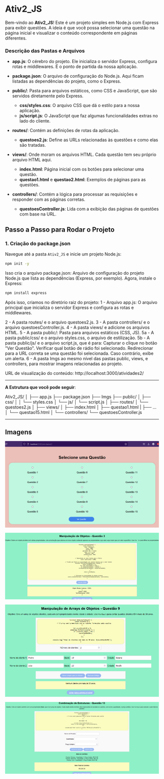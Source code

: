 # Ativ2_JS

Bem-vindo ao **Ativ2_JS**! Este é um projeto simples em Node.js com Express para exibir questões. A ideia é que você possa selecionar uma questão na página inicial e visualizar o conteúdo correspondente em páginas diferentes.


### Descrição das Pastas e Arquivos

- **app.js**: O cérebro do projeto. Ele inicializa o servidor Express, configura rotas e middlewares. É o ponto de partida da nossa aplicação.

- **package.json**: O arquivo de configuração do Node.js. Aqui ficam listadas as dependências do projeto, como o Express.

- **public/**: Pasta para arquivos estáticos, como CSS e JavaScript, que são servidos diretamente pelo Express.
  - **css/styles.css**: O arquivo CSS que dá o estilo para a nossa aplicação.
  - **js/script.js**: O JavaScript que faz algumas funcionalidades extras no lado do cliente.

- **routes/**: Contém as definições de rotas da aplicação.
  - **questoes2.js**: Define as URLs relacionadas às questões e como elas são tratadas.

- **views/**: Onde moram os arquivos HTML. Cada questão tem seu próprio arquivo HTML aqui.
  - **index.html**: Página inicial com os botões para selecionar uma questão.
  - **questao1.html** e **questao2.html**: Exemplos de páginas para as questões.

- **controllers/**: Contém a lógica para processar as requisições e responder com as páginas corretas.
  - **questoesController.js**: Lida com a exibição das páginas de questões com base na URL.

## Passo a Passo para Rodar o Projeto

### 1. Criação do package.json

Navegue até a pasta `Ativ2_JS` e inicie um projeto Node.js:

```bash
npm init -y
```

Isso cria o arquivo package.json: Arquivo de configuração do projeto Node.js que lista as dependências (Express, por exemplo). Agora, instale o Express:

```bash
npm install express
```

Após isso, criamos no diretório raiz do projeto:
1 - Arquivo app.js:
O arquivo principal que inicializa o servidor Express e configura as rotas e middlewares.

2 - A pasta routes/ e o arquivo questoes2.js.
3 - A pasta controllers/ e o arquivo questoesController.js.
4 - A pasta views/ e adicione os arquivos HTML.
5 - A pasta public/: Pasta para arquivos estáticos (CSS, JS). 
    5a - A pasta public/css/ e o arquivo styles.css, o arquivo de estilização.
    5b - A pasta public/js/ e o arquivo script.js, que é para:
Capturar o clique no botão "Ver Questão".
Verificar qual botão de rádio foi selecionado.
Redirecionar para a URL correta se uma questão foi selecionada. Caso contrário, exibe um alerta.
6 - A pasta Imgs ao mesmo nível das pastas public, views, e controllers, para mostrar imagens relacionadas ao projeto.

URL de visualização do conteúdo: http://localhost:3000/atividades2/

-------------------------------------------------------------------------------------------------
**A Estrutura que você pode seguir**:


Ativ2_JS/
│
├── app.js
├── package.json
├── Imgs
├── public/
│   ├── css/
│   │   └── styles.css
│   └── js/
│       └── script.js
│
├── routes/
│   └── questoes2.js
│
├── views/
│   ├── index.html
│   ├── questao1.html
|   ├── ...
│   └── questao15.html
│
└── controllers/
    └── questoesController.js

-------------------------------------------------------------------------------------------------

## Imagens

![Página inicial](Imgs/img1.png)

![Questão 3](Imgs/img2.png)

![Questão 9](Imgs/img3.png)

![Questão 13](Imgs/img4.png)
